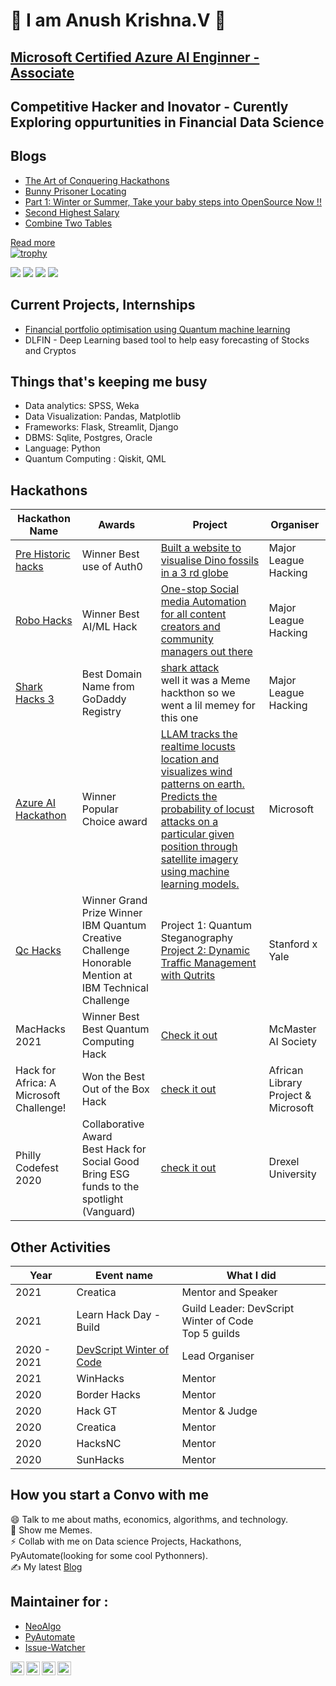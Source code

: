# :wave:  I am Anush Krishna.V  🔭 
## [Microsoft Certified Azure AI Enginner - Associate](https://www.youracclaim.com/badges/7ea5d096-8519-4887-9312-d9c0909154b5/public_url)

## Competitive Hacker and Inovator - Curently Exploring oppurtunities in Financial Data Science 

## Blogs
<!-- MEDIUM-STORY-LIST:START -->
- [The Art of Conquering Hackathons](https://anush-venkatakrishna.medium.com/hackathon-the-never-give-up-a-game-ba5fc86d646?source=rss-942249e59fe0------2)
- [Bunny Prisoner Locating](https://anush-venkatakrishna.medium.com/bunny-prisoner-locating-9b5b22c5fce7?source=rss-942249e59fe0------2)
- [Part 1: Winter or Summer, Take your baby steps into OpenSource Now !!](https://anush-venkatakrishna.medium.com/part-1-winter-or-summer-take-your-baby-steps-into-opensource-now-7d661235d7ff?source=rss-942249e59fe0------2)
- [Second Highest Salary](https://anush-venkatakrishna.medium.com/second-highest-salary-b7d4e9069794?source=rss-942249e59fe0------2)
- [Combine Two Tables](https://anush-venkatakrishna.medium.com/combine-two-tables-aaaf224aad31?source=rss-942249e59fe0------2)
<!-- MEDIUM-STORY-LIST:END --> 
[Read more ](https://anush-venkatakrishna.medium.com/)
<br>
[![trophy](https://github-profile-trophy.vercel.app/?username=anushkrishnav&theme=onedark)](https://github.com/ryo-ma/github-profile-trophy)

<!--- [](https://user-stats.anushkrishnav.vercel.app/api?username=anushkrishnav&show_icons=true&title_color=8fe9e0&icon_color=79ff97&text_color=FFFFFF&theme=dark) --->
<p>
   <a><img src="https://img.icons8.com/color/48/000000/python.png"></a>
   <a><img src="https://img.icons8.com/color/48/000000/c-programming.png"></a>
   <a><img src="https://img.icons8.com/nolan/64/html-5.png"></a>
   <a><img src="https://img.icons8.com/color/48/000000/css3.png"></a>
</p>
<a>
<link rel="stylesheet" href="https://cdn.jsdelivr.net/gh/konpa/devicon@master/devicon.min.css">
<i class="devicon-c-plain"></i>
</a>

## Current Projects, Internships 
* [Financial portfolio optimisation using Quantum machine learning](https://qworld.net/qintern-2021/)
* DLFIN - Deep Learning based tool to help easy forecasting of Stocks and Cryptos

## Things that's keeping me busy
* Data analytics: SPSS, Weka 
* Data Visualization: Pandas, Matplotlib
* Frameworks: Flask, Streamlit, Django
* DBMS: Sqlite, Postgres, Oracle
* Language: Python
* Quantum Computing : Qiskit, QML
<!---
## Things I plan to Explore in 2021
* C# / Q#
* GraphQl
* MongoDB
* Auth0
* typescript
* serverless
* 
* Apache Spark, Airflow
--->


## Hackathons
| Hackathon Name 	| Awards 	| Project	| Organiser |
|----------------	|--------	|--------------	|------|
| [Pre Historic hacks](https://prehackstoric.devpost.com/)|Winner Best use of Auth0|[Built a website to visualise Dino fossils in a 3 rd globe](https://devpost.com/software/dinoworld)| Major League Hacking|
|  [Robo Hacks](https://robo-hacks.devpost.com/)              	|  Winner Best AI/ML Hack      	| [One-stop Social media Automation for all content creators and community managers out there](https://devpost.com/software/the-boring-business)             	| Major League Hacking|
|  [Shark Hacks 3](https://sharkhacks3.devpost.com/)              	|  Best Domain Name from GoDaddy Registry      	| [shark attack](https://devpost.com/software/shark-attack-na971c)   <br> well it was a Meme hackthon so we went a lil memey for this one         	| Major League Hacking|
| [Azure AI Hackathon ](https://azureai.devpost.com/)               	|    Winner Popular Choice award    	|    [LLAM tracks the realtime locusts location and visualizes wind patterns on earth. Predicts the probability of locust attacks on a particular given position through satellite imagery using machine learning models.](https://devpost.com/software/l-l-a-m)          	|Microsoft|
|   [Qc Hacks](https://www.quantumcoalition.io/)            	| Winner Grand Prize Winner IBM Quantum Creative Challenge <br> Honorable Mention at IBM Technical Challenge      	| Project 1: Quantum Steganography <br>  [Project 2: Dynamic Traffic Management with Qutrits](https://qc-hacks.herokuapp.com/) |Stanford x Yale|
|  MacHacks 2021               	|    Winner Best Best Quantum Computing Hack    	|     [Check it out](https://devpost.com/software/quantum-computing-submission) | McMaster AI Society |
|    Hack for Africa: A Microsoft Challenge!             	|   Won the Best Out of the Box Hack      	|   [check it out](https://dvp.st/34cy5G1)         	| African Library Project & Microsoft |
|    Philly Codefest 2020            	|     Collaborative Award <br>  Best Hack for Social Good <br> Bring ESG funds to the spotlight (Vanguard)  	|     [check it out](https://devpost.com/software/grow-n-track-u7962v)      	| Drexel University |

## Other Activities
|Year| Event name | What I did |
|--|--|--|
|2021|Creatica| Mentor and Speaker|
|2021| Learn Hack Day - Build | Guild Leader: DevScript Winter of Code <br> Top 5 guilds|
|2020 - 2021| [DevScript Winter of Code](https://devscript.tech/woc)| Lead Organiser|
|2021| WinHacks | Mentor|
|2020| Border Hacks| Mentor|
|2020| Hack GT | Mentor & Judge|
|2020|  Creatica| Mentor|
|2020| HacksNC| Mentor|
|2020| SunHacks | Mentor|

## How you start a Convo with me
😄 Talk to me about maths, economics, algorithms, and technology. <br>
🔭 Show me Memes. <br>
⚡ Collab with me on Data science Projects, Hackathons, PyAutomate(looking for some cool Pythonners). <br>
✍️ My latest [Blog](https://anush-venkatakrishna.medium.com/part-1-winter-or-summer-take-your-baby-steps-into-opensource-now-7d661235d7ff)
<br>
## Maintainer for :
* [NeoAlgo](https://github.com/TesseractCoding/NeoAlgo)
* [PyAutomate](https://github.com/anushkrishnav/PyAutomate)
* [Issue-Watcher](https://github.com/TesseractCoding/Issue_Watcher)



<p>
<a href="https://twitter.com/Anush_krishna_v">
  <img align="left" alt="Anush Krishna | Twitter" width="22px" src="https://cdn.jsdelivr.net/npm/simple-icons@v3/icons/twitter.svg" />
</a>
<a href="https://www.linkedin.com/in/anush-krishna-v-8270941a0/">
  <img align="left" alt="Anushkrishna's LinkdeIN" width="22px" src="https://cdn.jsdelivr.net/npm/simple-icons@v3/icons/linkedin.svg" />
</a>
<a href="https://www.instagram.com/__.patronus.__/?hl=en/">
  <img align="left" alt="Anush krishna's Instagram" width="22px" src="https://cdn.jsdelivr.net/npm/simple-icons@v3/icons/instagram.svg" />
</a>
<a href="https://medium.com/@anush.venkatakrishna">
  <img align="left" alt="Anush krishna's Instagram" width="22px" src="https://cdn.jsdelivr.net/npm/simple-icons@3.0.1/icons/medium.svg" />
</a>
</p>


<!--
**anushkrishnav/anushkrishnav** is a ✨ _special_ ✨ repository because its `README.md` (this file) appears on your GitHub profile.

Here are some ideas to get you started:

- 🔭 I’m currently working on ...
- 🌱 I’m currently learning ...
- 👯 I’m looking to collaborate on ...
- 🤔 I’m looking for help with ...
- 💬 Ask me about ...
- 📫 How to reach me: ...
- 😄 Pronouns: ...
- ⚡ Fun fact: ...
-->
